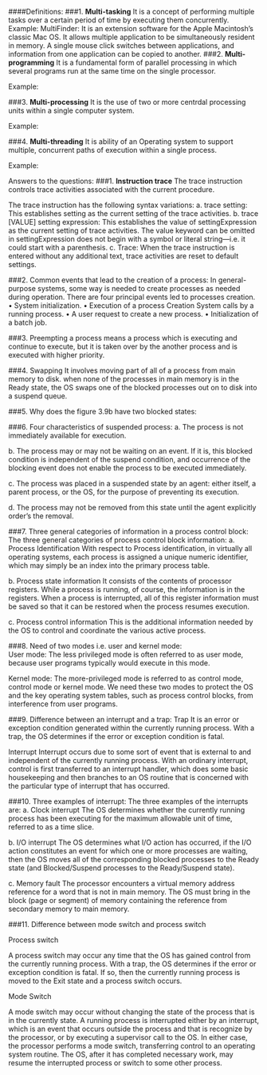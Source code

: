 					         
							
####Definitions:
###1. **Multi-tasking**
It is a concept of performing multiple tasks over a certain period of time by executing them concurrently.
Example: MultiFinder: It is an extension software for the Apple Macintosh’s classic Mac OS. It allows multiple application to be simultaneously resident in memory. A single mouse click switches between applications, and information from one application can be copied to another. 
###2.	**Multi-programming** 
It is a fundamental form of parallel processing in which several programs run at the same time on the single processor. 

Example: 

###3.	**Multi-processing**
It is the use of two or more centrdal processing units within a single computer system. 

Example: 

###4.	**Multi-threading**
It is ability of an Operating system to support multiple, concurrent paths of execution within a single process. 

Example: 

Answers to the questions: 
###1.	**Instruction trace**
The trace instruction controls trace activities associated with the current procedure.

The trace instruction has the following syntax variations:
a.	trace setting: This establishes setting as the current setting of the trace activities.
b.	trace [VALUE] setting expression: This establishes the value of settingExpression as the current setting of trace activities. The value keyword can be omitted in settingExpression does not begin with a symbol or literal string—i.e. it could start with a parenthesis.
c.	Trace: When the trace instruction is entered without any additional text, trace activities are reset to default settings. 

###2.  Common events that lead to the creation of a process: 
In general-purpose systems, some way is needed to create processes as needed during operation. There are four principal events led to processes creation.
•	System initialization.
•	Execution of a process Creation System calls by a running process.
•	A user request to create a new process.
•	Initialization of a batch job.

###3.  Preempting a process means a process which is executing and continue to execute, but it is taken over by the another process and is executed with higher priority.  

###4. Swapping
It involves moving part of all of a process from main memory to disk. when none of the processes in main memory is in the Ready state, the OS swaps one of the blocked processes out on to disk into a suspend queue.

###5.  Why does the figure 3.9b have two blocked states: 

###6. Four characteristics of suspended process: 
a. The process is not immediately available for execution.

b. The process may or may not be waiting on an event. If it is, this blocked condition is independent of the suspend condition, and occurrence of the blocking event does not enable the process to be executed immediately. 

c. The process was placed in a suspended state by an agent: either itself, a parent process, or the OS, for the purpose of preventing its execution.

d. The process may not be removed from this state until the agent explicitly order’s the removal. 


###7. Three general categories of information in a process control block:  The three general categories of process control block information:
a. Process Identification
With respect to Process identification, in virtually all operating systems, each process is assigned a unique numeric identifier, which may simply be an index into the primary process table.

b. Process state information
It consists of the contents of processor registers. While a process is running, of course, the information is in the registers. When a process is interrupted, all of this register information must be saved so that it can be restored when the process resumes execution. 

c. Process control information
This is the additional information needed by the OS to control and coordinate the various active process.


###8. Need of two modes i.e. user and kernel mode:  
User mode: The less privileged mode is often referred to as user mode, because user programs typically would execute in this mode.

Kernel mode: The more-privileged mode is referred to as control mode, control mode or kernel mode. 
We need these two modes to protect the OS and the key operating system tables, such as process control blocks, from interference from user programs.


###9. Difference between an interrupt and a trap:
Trap
It is an error or exception condition generated within the currently running process. With a trap, the OS determines if the error or exception condition is fatal.

Interrupt
Interrupt occurs due to some sort of event that is external to and independent of the currently running process. With an ordinary interrupt, control is first transferred to an interrupt handler, which does some basic housekeeping and then branches to an OS routine that is concerned with the particular type of interrupt that has occurred.

###10. Three examples of interrupt:  The three examples of the interrupts are:
a. Clock interrupt
The OS determines whether the currently running process has been executing for the maximum allowable unit of time, referred to as a time slice.

b. I/O interrupt
The OS determines what I/O action has occurred, if the I/O action constitutes an event for which one or more processes are waiting, then the OS moves all of the corresponding blocked processes to the Ready state (and Blocked/Suspend processes to the Ready/Suspend state).

c. Memory fault
The processor encounters a virtual memory address reference for a word that is not in main memory. The OS must bring in the block (page or segment) of memory containing the reference from secondary memory to main memory.

###11. Difference between mode switch and process switch

Process switch

A process switch may occur any time that the OS has gained control from the currently running process. With a trap, the OS determines if the error or exception condition is fatal. If so, then the currently running process is moved to the Exit state and a process switch occurs. 

Mode Switch

A mode switch may occur without changing the state of the process that is in the currently state. A running process is interrupted either by an interrupt, which is an event that occurs outside the process and that is recognize by the processor, or by executing a supervisor call to the OS. In either case, the processor performs a mode switch, transferring control to an operating system routine. The OS, after it has completed necessary work, may resume the interrupted process or switch to some other process.

